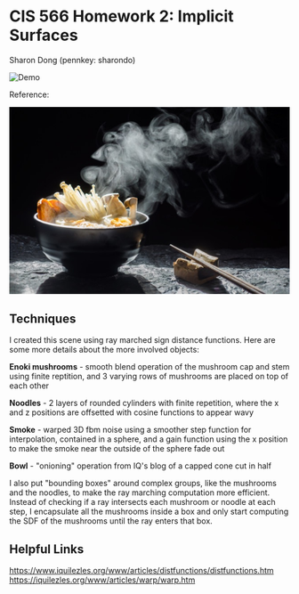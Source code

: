 # CIS 566 Homework 2: Implicit Surfaces

Sharon Dong (pennkey: sharondo)

![Demo](https://media.giphy.com/media/yEBYLNNHVoXVJyJBNT/giphy.gif)

Reference: 

![Reference](reference.jpg)

## Techniques
I created this scene using ray marched sign distance functions. Here are some more details about the more involved objects:

**Enoki mushrooms** - smooth blend operation of the mushroom cap and stem using finite reptition, 
and 3 varying rows of mushrooms are placed on top of each other

**Noodles** - 2 layers of rounded cylinders with finite repetition, where the x and z positions are offsetted with cosine functions to appear wavy

**Smoke** - warped 3D fbm noise using a smoother step function for interpolation, contained in a sphere, 
and a gain function using the x position to make the smoke near the outside of the sphere fade out

**Bowl** - "onioning" operation from IQ's blog of a capped cone cut in half

I also put "bounding boxes" around complex groups, like the mushrooms and the noodles, to make the ray marching computation more efficient.
Instead of checking if a ray intersects each mushroom or noodle at each step, I encapsulate all the mushrooms inside a box and only start computing the SDF of the mushrooms until the ray enters that box.
## Helpful Links

https://www.iquilezles.org/www/articles/distfunctions/distfunctions.htm
https://iquilezles.org/www/articles/warp/warp.htm

